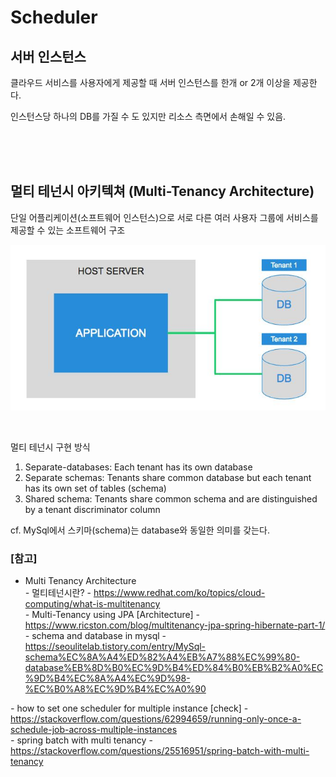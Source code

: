 # Scheduler


## 서버 인스턴스

클라우드 서비스를 사용자에게 제공할 때 서버 인스턴스를 한개 or 2개 이상을 제공한다.

인스턴스당 하나의 DB를 가질 수 도 있지만 리소스 측면에서 손해일 수 있음.


<br><br><br>

## 멀티 테넌시 아키텍쳐 (Multi-Tenancy Architecture)

단일 어플리케이션(소프트웨어 인스턴스)으로 서로 다른 여러 사용자 그룹에 서비스를 제공할 수 있는 소프트웨어 구조

![multi-tenancy](./img/multi-tenancy.jpg)

<br>


멀티 테넌시 구현 방식
1. Separate-databases: Each tenant has its own database
2. Separate schemas: Tenants share common database but each tenant has its own set of tables (schema)
3. Shared schema: Tenants share common schema and are distinguished by a tenant discriminator column

cf. MySql에서 스키마(schema)는 database와 동일한 의미를 갖는다. 



### [참고]
  * Multi Tenancy Architecture <br>
  *-* 멀티테넌시란? - https://www.redhat.com/ko/topics/cloud-computing/what-is-multitenancy <br>
  *-* Multi-Tenancy using JPA [Architecture] - https://www.ricston.com/blog/multitenancy-jpa-spring-hibernate-part-1/ <br>
  *-* schema and database in mysql - https://seoulitelab.tistory.com/entry/MySql-schema%EC%8A%A4%ED%82%A4%EB%A7%88%EC%99%80-database%EB%8D%B0%EC%9D%B4%ED%84%B0%EB%B2%A0%EC%9D%B4%EC%8A%A4%EC%9D%98-%EC%B0%A8%EC%9D%B4%EC%A0%90 <br>


  *-* how to set one scheduler for multiple instance [check] - https://stackoverflow.com/questions/62994659/running-only-once-a-schedule-job-across-multiple-instances <br>
  *-* spring batch with multi tenancy - https://stackoverflow.com/questions/25516951/spring-batch-with-multi-tenancy <br>

